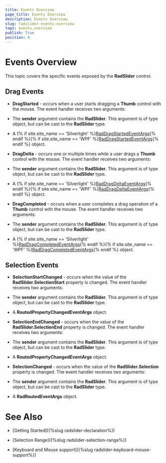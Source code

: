 ```yaml
---
title: Events Overview
page_title: Events Overview
description: Events Overview
slug: radslider-events-overview
tags: events,overview
publish: True
position: 0
---
```


# Events Overview



This topic covers the specific events exposed by the __RadSlider__ control.
	  

## Drag Events

* __DragStarted__ - occurs when a user starts dragging a __Thumb__ control with the mouse. The event handler receives two arguments:
			

* The __sender__ argument contains the __RadSlider__. This argument is of type object, but can be cast to the __RadSlider__ type.
				

* A
				  {% if site.site_name == 'Silverlight' %}[RadDragStartedEventArgs](http://www.telerik.com/help/silverlight/t_telerik_windows_controls_raddragstartedeventargs.html){% endif %}{% if site.site_name == 'WPF' %}[RadDragStartedEventArgs](http://www.telerik.com/help/wpf/t_telerik_windows_controls_raddragstartedeventargs.html){% endif %}
				  object.
				

* __DragDelta__ - occurs one or multiple times while a user drags a __Thumb__ control with the mouse. The event handler receives two arguments:
			

* The __sender__ argument contains the __RadSlider__. This argument is of type object, but can be cast to the __RadSlider__ type.
				

* A
				  {% if site.site_name == 'Silverlight' %}[RadDragDeltaEventArgs](http://www.telerik.com/help/silverlight/t_telerik_windows_controls_raddragdeltaeventargs.html){% endif %}{% if site.site_name == 'WPF' %}[RadDragDeltaEventArgs](	http://www.telerik.com/help/wpf/t_telerik_windows_controls_raddragdeltaeventargs.html){% endif %}
				  object.
				

* __DragCompleted__ - occurs when a user completes a drag operation of a __Thumb__ control with the mouse.  The event handler receives two arguments:
			

* The __sender__ argument contains the __RadSlider__. This argument is of type object, but can be cast to the __RadSlider__ type.
				

* A
				  {% if site.site_name == 'Silverlight' %}[RadDragCompletedEventArgs](http://www.telerik.com/help/silverlight/t_telerik_windows_controls_raddragcompletedeventargs.html){% endif %}{% if site.site_name == 'WPF' %}[RadDragCompletedEventArgs](http://www.telerik.com/help/wpf/t_telerik_windows_controls_raddragcompletedeventargs.html){% endif %}
				  object.
				

## Selection Events

* __SelectionStartChanged__ - occurs when the value of the __RadSlider.SelectionStart__ property is changed. The event handler receives two arguments:
			

* The __sender__ argument contains the __RadSlider__. This argument is of type object, but can be cast to the __RadSlider__ type.
				

* A __RoutedPropertyChangedEventArgs<double>__ object.
				

* __SelectionEndChanged__ - occurs when the value of the __RadSlider.SelectionEnd__ property is changed. The event handler receives two arguments:
			

* The __sender__ argument contains the __RadSlider__. This argument is of type object, but can be cast to the __RadSlider__ type.
				

* A __RoutedPropertyChangedEventArgs<double>__ object.
				

* __SelectionChanged__ - occurs when the value of the __RadSlider.Selection__ property is changed.  The event handler receives two arguments:
			

* The __sender__ argument contains the __RadSlider__. This argument is of type object, but can be cast to the __RadSlider__ type.
				

* A __RadRoutedEventArgs__ object.
				

# See Also

 * [Getting Started]({%slug radslider-declaration%})

 * [Selection Range]({%slug radslider-selection-range%})

 * [Keyboard and Mouse support]({%slug radslider-keyboard-mouse-support%})
